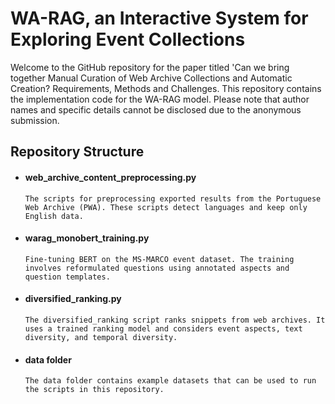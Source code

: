 #  WA-RAG, an Interactive System for Exploring Event Collections

Welcome to the GitHub repository for the paper titled 'Can we bring together Manual Curation of Web Archive Collections and Automatic Creation? Requirements, Methods and Challenges. This repository contains the implementation code for the WA-RAG model. Please note that author names and specific details cannot be disclosed due to the anonymous submission.


## Repository Structure

* #### web_archive_content_preprocessing.py

      The scripts for preprocessing exported results from the Portuguese Web Archive (PWA). These scripts detect languages and keep only English data.

* #### warag_monobert_training.py

      Fine-tuning BERT on the MS-MARCO event dataset. The training involves reformulated questions using annotated aspects and question templates.

* #### diversified_ranking.py

      The diversified_ranking script ranks snippets from web archives. It uses a trained ranking model and considers event aspects, text diversity, and temporal diversity. 

* #### data folder

      The data folder contains example datasets that can be used to run the scripts in this repository.
